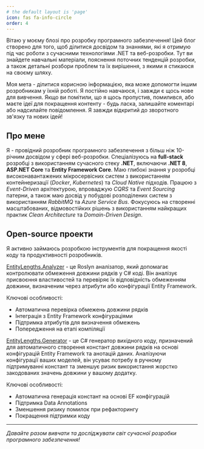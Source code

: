 ```yaml
---
# the default layout is 'page'
icon: fas fa-info-circle
order: 4
---
```


Вітаю у моєму блозі про розробку програмного забезпечення!
Цей блог створено для того, щоб ділитися досвідом та знаннями, які я отримую під час роботи з сучасними технологіями .NET та веб-розробки. Тут ви знайдете навчальні матеріали, пояснення поточних тенденцій розробки, а також детальні розбори проблем та їх вирішення, з якими я стикаюся на своєму шляху.

Моя мета - ділитися корисною інформацією, яка може допомогти іншим розробникам у їхній роботі. Я постійно навчаюся, і завжди є щось нове для вивчення. Якщо ви помітили, що я щось пропустив, помилився, або маєте ідеї для покращення контенту - будь ласка, залишайте коментарі або надсилайте повідомлення. Я завжди відкритий до зворотного зв'язку та нових ідей!

## Про мене

Я - провідний розробник програмного забезпечення з більш ніж 10-річним досвідом у сфері веб-розробки. Спеціалізуюсь на **full-stack** розробці з використанням сучасного стеку **.NET**, включаючи **.NET 8**, **ASP.NET Core** та **Entity Framework Core**. Маю глибокі знання у розробці високонавантажених мікросервісних систем з використанням контейнеризації (*Docker*, *Kubernetes*) та *Cloud Native* підходів. Працюю з *Event-Driven* архітектурою, впроваджую *CQRS* та *Event Sourcing* патерни, а також маю досвід у побудові розподілених систем з використанням *RabbitMQ* та *Azure Service Bus*. Фокусуюсь на створенні масштабованих, відмовостійких рішень з використанням найкращих практик *Clean Architecture* та *Domain-Driven Design*.

## Open-source проекти

Я активно займаюсь розробкою інструментів для покращення якості коду та продуктивності розробників.

[EntityLengths.Analyzer](https://github.com/TarasKovalenko/EntityLengths.Analyzer) - це Roslyn аналізатор, який допомагає контролювати обмеження довжини рядків у C# коді. Він аналізує присвоєння властивостей та перевіряє їх відповідність обмеженням довжини, визначеним через атрибути або конфігурації Entity Framework.

Ключові особливості:

- Автоматична перевірка обмежень довжини рядків
- Інтеграція з Entity Framework конфігураціями
- Підтримка атрибутів для визначення обмежень
- Попередження на етапі компіляції

[EntityLengths.Generator](https://github.com/TarasKovalenko/EntityLengths.Generator) - це C# генератор вихідного коду, призначений для автоматичного створення констант довжини рядків на основі конфігурацій Entity Framework та анотацій даних. Аналізуючи конфігурації ваших моделей, він усуває потребу в ручному підтримуванні констант та зменшує ризик використання жорстко закодованих значень довжини у вашому додатку.

Ключові особливості:

- Автоматична генерація констант на основі EF конфігурацій
- Підтримка Data Annotations
- Зменшення ризику помилок при рефакторингу
- Покращення підтримки коду

---

*Давайте разом вивчати та досліджувати світ сучасної розробки програмного забезпечення!*
